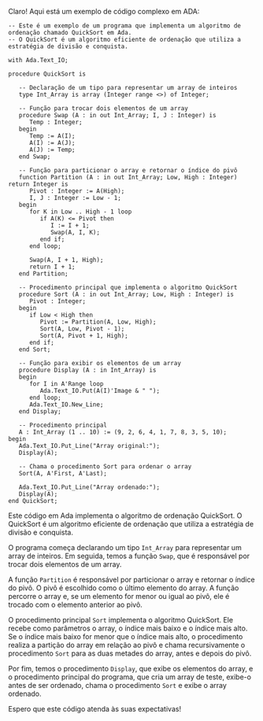 Claro! Aqui está um exemplo de código complexo em ADA:

```
-- Este é um exemplo de um programa que implementa um algoritmo de ordenação chamado QuickSort em Ada.
-- O QuickSort é um algoritmo eficiente de ordenação que utiliza a estratégia de divisão e conquista.

with Ada.Text_IO;

procedure QuickSort is

   -- Declaração de um tipo para representar um array de inteiros
   type Int_Array is array (Integer range <>) of Integer;

   -- Função para trocar dois elementos de um array
   procedure Swap (A : in out Int_Array; I, J : Integer) is
      Temp : Integer;
   begin
      Temp := A(I);
      A(I) := A(J);
      A(J) := Temp;
   end Swap;

   -- Função para particionar o array e retornar o índice do pivô
   function Partition (A : in out Int_Array; Low, High : Integer) return Integer is
      Pivot : Integer := A(High);
      I, J : Integer := Low - 1;
   begin
      for K in Low .. High - 1 loop
         if A(K) <= Pivot then
            I := I + 1;
            Swap(A, I, K);
         end if;
      end loop;

      Swap(A, I + 1, High);
      return I + 1;
   end Partition;

   -- Procedimento principal que implementa o algoritmo QuickSort
   procedure Sort (A : in out Int_Array; Low, High : Integer) is
      Pivot : Integer;
   begin
      if Low < High then
         Pivot := Partition(A, Low, High);
         Sort(A, Low, Pivot - 1);
         Sort(A, Pivot + 1, High);
      end if;
   end Sort;

   -- Função para exibir os elementos de um array
   procedure Display (A : in Int_Array) is
   begin
      for I in A'Range loop
         Ada.Text_IO.Put(A(I)'Image & " ");
      end loop;
      Ada.Text_IO.New_Line;
   end Display;

   -- Procedimento principal
   A : Int_Array (1 .. 10) := (9, 2, 6, 4, 1, 7, 8, 3, 5, 10);
begin
   Ada.Text_IO.Put_Line("Array original:");
   Display(A);
   
   -- Chama o procedimento Sort para ordenar o array
   Sort(A, A'First, A'Last);
   
   Ada.Text_IO.Put_Line("Array ordenado:");
   Display(A);
end QuickSort;
```

Este código em Ada implementa o algoritmo de ordenação QuickSort. O QuickSort é um algoritmo eficiente de ordenação que utiliza a estratégia de divisão e conquista. 

O programa começa declarando um tipo `Int_Array` para representar um array de inteiros. Em seguida, temos a função `Swap`, que é responsável por trocar dois elementos de um array.

A função `Partition` é responsável por particionar o array e retornar o índice do pivô. O pivô é escolhido como o último elemento do array. A função percorre o array e, se um elemento for menor ou igual ao pivô, ele é trocado com o elemento anterior ao pivô.

O procedimento principal `Sort` implementa o algoritmo QuickSort. Ele recebe como parâmetros o array, o índice mais baixo e o índice mais alto. Se o índice mais baixo for menor que o índice mais alto, o procedimento realiza a partição do array em relação ao pivô e chama recursivamente o procedimento `Sort` para as duas metades do array, antes e depois do pivô.

Por fim, temos o procedimento `Display`, que exibe os elementos do array, e o procedimento principal do programa, que cria um array de teste, exibe-o antes de ser ordenado, chama o procedimento `Sort` e exibe o array ordenado.

Espero que este código atenda às suas expectativas!

